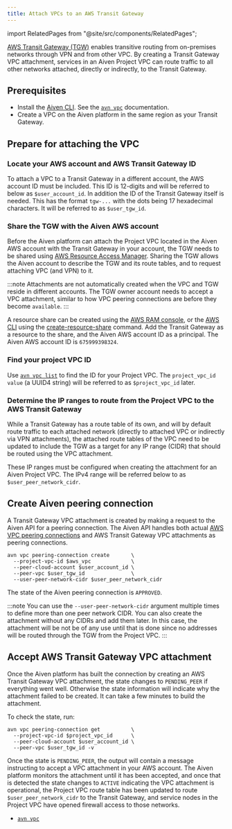 ```yaml
---
title: Attach VPCs to an AWS Transit Gateway
---
```


import RelatedPages from "@site/src/components/RelatedPages";

[AWS Transit Gateway (TGW)](https://aws.amazon.com/transit-gateway/) enables transitive routing from on-premises networks through VPN and from other VPC.
By creating a Transit Gateway VPC attachment, services
in an Aiven Project VPC can route traffic to all other networks
attached, directly or indirectly, to the Transit Gateway.

## Prerequisites

- Install the [Aiven CLI](/docs/tools/cli). See the [`avn vpc`][avnvpc] documentation.
- Create a VPC on the Aiven platform in the same region as your Transit Gateway.

## Prepare for attaching the VPC

### Locate your AWS account and AWS Transit Gateway ID

To attach a VPC to a Transit Gateway in a different account, the AWS
account ID must be included. This ID is 12-digits and will be referred
to below as `$user_account_id`. In addition the ID of the Transit
Gateway itself is needed. This has the format `tgw-...` with the dots
being 17 hexadecimal characters. It will be referred to as
`$user_tgw_id`.

### Share the TGW with the Aiven AWS account

Before the Aiven platform can attach the Project VPC located in the
Aiven AWS account with the Transit Gateway in your account, the TGW
needs to be shared using [AWS Resource Access
Manager](https://aws.amazon.com/ram/). Sharing the TGW allows the Aiven
account to describe the TGW and its route tables, and to request
attaching VPC (and VPN) to it.

:::note
Attachments are not automatically created when the VPC and TGW reside in different
accounts. The TGW owner account needs to accept a VPC attachment,
similar to how VPC peering connections are before they become
`available`.
:::

A resource share can be created using the [AWS RAM
console](https://console.aws.amazon.com/ram/home), or the [AWS
CLI](https://aws.amazon.com/cli/) using the
[create-resource-share](https://docs.aws.amazon.com/cli/latest/reference/ram/create-resource-share)
command. Add the Transit Gateway as a resource to the share, and
the Aiven AWS account ID as a principal. The Aiven AWS account ID is
`675999398324`.

### Find your project VPC ID

Use [`avn vpc list`][avnvpc] to find the ID for your Project VPC. The
`project_vpc_id value` (a UUID4 string) will be referred to as
`$project_vpc_id` later.

### Determine the IP ranges to route from the Project VPC to the AWS Transit Gateway

While a Transit Gateway has a route table of its own, and will by
default route traffic to each attached network (directly to attached VPC
or indirectly via VPN attachments), the attached route tables of the VPC
need to be updated to include the TGW as a target for any IP range
(CIDR) that should be routed using the VPC attachment.

These IP ranges
must be configured when creating the attachment for an Aiven Project
VPC. The IPv4 range will be referred below to as
`$user_peer_network_cidr`.

## Create Aiven peering connection

A Transit Gateway VPC attachment is created by making a request to the
Aiven API for a peering connection. The Aiven API handles both actual
[AWS VPC peering
connections](https://docs.aws.amazon.com/vpc/latest/peering/what-is-vpc-peering)
and AWS Transit Gateway VPC attachments as peering connections.

```shell
avn vpc peering-connection create       \
  --project-vpc-id $aws_vpc             \
  --peer-cloud-account $user_account_id \
  --peer-vpc $user_tgw_id               \
  --user-peer-network-cidr $user_peer_network_cidr
```

The state of the Aiven peering connection is `APPROVED`.

:::note
You can use the `--user-peer-network-cidr` argument multiple
times to define more than one peer network CIDR. You can also
create the attachment without any CIDRs and add them later. In this case, the
attachment will be not be of any use until that is done since no
addresses will be routed through the TGW from the Project VPC.
:::

## Accept AWS Transit Gateway VPC attachment

Once the Aiven platform has built the connection by creating an AWS Transit Gateway VPC attachment,
the state changes to `PENDING_PEER` if everything went well. Otherwise
the state information will indicate why the attachment failed to be
created. It can take a few minutes to build the attachment.

To check the state, run:

```shell
avn vpc peering-connection get          \
  --project-vpc-id $project_vpc_id      \
  --peer-cloud-account $user_account_id \
  --peer-vpc $user_tgw_id -v
```

Once the state is `PENDING_PEER`, the output will contain a message
instructing to accept a VPC attachment in your AWS account. The Aiven
platform monitors the attachment until it has been accepted, and once
that is detected the state changes to `ACTIVE` indicating the VPC
attachment is operational, the Project VPC route table has been updated
to route `$user_peer_network_cidr` to the Transit Gateway, and service
nodes in the Project VPC have opened firewall access to those networks.

<RelatedPages/>

- [`avn vpc`][avnvpc]

[avnvpc]: /docs/tools/cli/vpc

